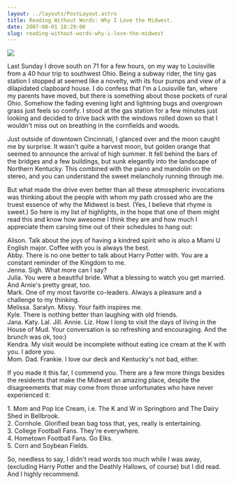 ```yaml
---
layout: ../layouts/PostLayout.astro
title: Reading Without Words: Why I Love the Midwest.
date: 2007-08-01 18:29:00
slug: reading-without-words-why-i-love-the-midwest
---
```


[![](http://www.seta.iastate.edu/images/midwest.gif)](http://www.seta.iastate.edu/images/midwest.gif)  
  
Last Sunday I drove south on 71 for a few hours, on my way to Louisville from a 40 hour trip to southwest Ohio. Being a subway rider, the tiny gas station I stopped at seemed like a novelty, with its four pumps and view of a dilapidated clapboard house. I do confess that I'm a Louisville fan, where my parents have moved, but there is something about those pockets of rural Ohio. Somehow the fading evening light and lightning bugs and overgrown grass just feels so comfy. I stood at the gas station for a few minutes just looking and decided to drive back with the windows rolled down so that I wouldn't miss out on breathing in the cornfields and woods.  
  
Just outside of downtown Cincinnati, I glanced over and the moon caught me by surprise. It wasn't quite a harvest moon, but golden orange that seemed to announce the arrival of high summer. It fell behind the bars of the bridges and a few buildings, but sunk elegantly into the landscape of Northern Kentucky. This combined with the piano and mandolin on the stereo, and you can understand the sweet melancholy running through me.  
  
But what made the drive even better than all these atmospheric invocations was thinking about the people with whom my path crossed who are the truest essence of why the Midwest is best. (Yes, I believe that rhyme is sweet.) So here is my list of highlights, in the hope that one of them might read this and know how awesome I think they are and how much I appreciate them carving time out of their schedules to hang out:  
  
Alison. Talk about the joys of having a kindred spirit who is also a Miami U English major. Coffee with you is always the best.  
Abby. There is no one better to talk about Harry Potter with. You are a constant reminder of the Kingdom to me.  
Jenna. Sigh. What more can I say?  
Julia. You were a beautiful bride. What a blessing to watch you get married. And Arnie's pretty great, too.  
Mark. One of my most favorite co-leaders. Always a pleasure and a challenge to my thinking.  
Melissa. Saralyn. Missy. Your faith inspires me.  
Kyle. There is nothing better than laughing with old friends.  
Jana. Katy. Lal. Jill. Annie. Liz. How I long to visit the days of living in the House of Mud. Your conversation is so refreshing and encouraging. And the brunch was ok, too:)  
Kendra. My visit would be incomplete without eating ice cream at the K with you. I adore you.  
Mom. Dad. Frankie. I love our deck and Kentucky's not bad, either.  
  
If you made it this far, I commend you. There are a few more things besides the residents that make the Midwest an amazing place, despite the disagreements that may come from those unfortunates who have never experienced it:  
  
1\. Mom and Pop Ice Cream, i.e. The K and W in Springboro and The Dairy Shed in Bellbrook.  
2\. Cornhole. Glorified bean bag toss that, yes, really is entertaining.  
3\. College Football Fans. They're everywhere.  
4\. Hometown Football Fans. Go Elks.  
5\. Corn and Soybean Fields.  
  
So, needless to say, I didn't read words too much while I was away, (excluding Harry Potter and the Deathly Hallows, of course) but I did read. And I highly recommend.